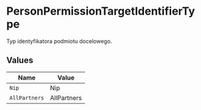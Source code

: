 # PersonPermissionTargetIdentifierType

Typ identyfikatora podmiotu docelowego.


## Values

| Name          | Value         |
| ------------- | ------------- |
| `Nip`         | Nip           |
| `AllPartners` | AllPartners   |